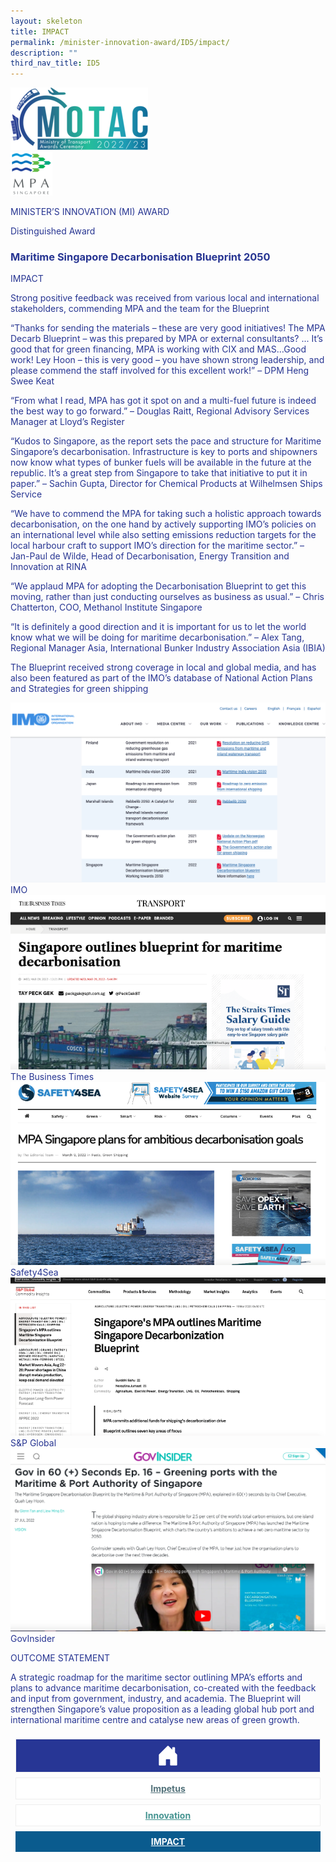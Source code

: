 ```yaml
---
layout: skeleton
title: IMPACT​
permalink: /minister-innovation-award/ID5/impact/
description: ""
third_nav_title: ID5
---
```

<style type="text/css">
   .text-pri {
     color: #273592;
   }

   .nav-tabs {
     border-bottom: none !important;
     overflow: hidden !important;
   }

   .nav-link {
     margin: 8px !important;
     border-radius: 0px !important;
     font-weight: 700 !important;
     padding: 0.5rem 2.8rem !important;
   }

   .link-home {
     border: 1px solid #eee !important;
     color: #fff !important;
     background: rgb(39, 54, 149) !important;
     display: flex;
     justify-content: center;
     align-items: center;
   }

   .link-project {
     border: 1px solid #eee !important;
     color: rgb(83, 114, 122) !important;
     background-color: #fff !important;
     display: flex;
     justify-content: center;
     align-items: center;
   }

   .link-project.active {
     border: none !important;
     color: #fff !important;
     background: rgb(41, 115, 144) !important;
   }

   .link-solution {
     border: 1px solid #eee !important;
     color: rgb(69, 148, 145) !important;
     background-color: #fff !important;
     display: flex;
     justify-content: center;
     align-items: center;
   }

   .link-solution.active {
     border: none !important;
     color: #fff !important;
     background: rgb(34, 155, 189) !important;
   }

   .link-impact {
     border: 1px solid #eee !important;
     color: rgb(41, 95, 120) !important;
     background-color: #fff !important;
     display: flex;
     justify-content: center;
     align-items: center;
   }

   .link-impact.active {
     border: none !important;
     color: #fff !important;
     background: rgb(10, 91, 142) !important;
   }
 </style>
 <div class="container-fluid py-5 card-bg text-pri my-5">
   <div class="row">
     <div class="col-sm-12 pt-4 pb-3 text-center">
       <img src="/images/Logos/MOTAC_header.png" alt="motac logo" class="img-fluid" />
     </div>
   </div>
   <div class="row border border-4 border-info">
     <div class="col-sm-4 py-3 text-center d-flex flex-column align-items-center justify-content-center">
       <img src="/images/Logos/MPA.png" class="img-fluid" alt="MPA" />
     </div>
     <div class="col-sm-8 py-3 text-center bg-primary d-flex justify-content-center flex-column aligin-items-center">
       <p class="mb-1 text-light font-weight-bold raleway-font"> MINISTER’S INNOVATION (MI) AWARD </p>
       <p class="mb-0 distinguished-award">Distinguished Award</p>
     </div>
   </div>
   <div class="row">
     <div class="col-12 py-3">
       <h3 class="text-center font-weight-bold"> Maritime Singapore Decarbonisation Blueprint 2050 </h3>
     </div>
     <div class="col-sm-12 text-center py-2 my-2 bg-heading">
       <p class="mb-0 h3 font-weight-bold text-uppercase text-light"> IMPACT </p>
     </div>
     <div class="col-sm-12">
       <div class="row py-2">
         <div class="col-sm-6">
           <p class="text-pri"> Strong positive feedback was received from various local and international stakeholders, commending MPA and the team for the Blueprint </p>
         </div>
         <div class="col-sm-6">
           <p> “Thanks for sending the materials – these are <span class="font-weight-bold"> very good initiatives</span>! The MPA Decarb Blueprint – was this prepared by MPA or external consultants? ... It’s good that for green financing, MPA is working with CIX and MAS…Good work! Ley Hoon – <span class="font-weight-bold">this is very good</span> – you have shown strong leadership, and <span class="font-weight-bold">please commend the staff involved for this excellent work!</span>” – DPM Heng Swee Keat </p>
           <p> “From what I read, MPA has got it spot on and a multi-fuel future is indeed the best way to go forward.” – Douglas Raitt, Regional Advisory Services Manager at Lloyd’s Register </p>
           <p> “Kudos to Singapore, as the report sets the pace and structure for Maritime Singapore’s decarbonisation. Infrastructure is key to ports and shipowners now know what types of bunker fuels will be available in the future at the republic. It’s a great step from Singapore to take that initiative to put it in paper.” – Sachin Gupta, Director for Chemical Products at Wilhelmsen Ships Service </p>
           <p> “We have to commend the MPA for taking such a holistic approach towards decarbonisation, on the one hand by actively supporting IMO’s policies on an international level while also setting emissions reduction targets for the local harbour craft to support IMO’s direction for the maritime sector.” – Jan-Paul de Wilde, Head of Decarbonisation, Energy Transition and Innovation at RINA </p>
           <p> “We applaud MPA for adopting the Decarbonisation Blueprint to get this moving, rather than just conducting ourselves as business as usual.” – Chris Chatterton, COO, Methanol Institute Singapore </p>
           <p> “It is definitely a good direction and it is important for us to let the world know what we will be doing for maritime decarbonisation.” – Alex Tang, Regional Manager Asia, International Bunker Industry Association Asia (IBIA) </p>
         </div>
         <div class="col-sm-6">
           <p class="text-pi"> The Blueprint received strong coverage in local and global media, and has also been featured as part of the IMO’s database of National Action Plans and Strategies for green shipping </p>
         </div>
         <div class="col-sm-6">
           <img src="/images/MI/ID5/IMO National Action Plans.png" class="img-fluid border border-primary border-5" alt="" />
           <span class="font-weight-bold font-italic">IMO</span>
           <img src="/images/MI/ID5/bussiness time.png" class="img-fluid border border-primary border-5" alt="" />
           <span class="font-weight-bold font-italic">The Business Times</span>
           <img src="/images/MI/ID5/saftyforsea.png" class="img-fluid border border-primary border-5" alt="" />
           <span class="font-weight-bold font-italic">Safety4Sea</span>
           <img src="/images/MI/ID5/s&p.png" class="img-fluid border border-primary border-5" alt="" />
           <span class="font-weight-bold font-italic">S&P Global</span>
           <img src="/images/MI/ID5/GovInsider Coverage.png" class="img-fluid border border-primary border-5" alt="" />
           <span class="font-weight-bold font-italic">GovInsider</span>
         </div>
       </div>
     </div>
   </div>
   <div class="row">
     <div class="col-sm-12 text-center py-2 my-2 bg-heading">
       <p class="mb-0 h3 font-weight-bold text-uppercase text-light"> OUTCOME STATEMENT </p>
     </div>
     <div class="col-sm-12 py-2">
       <p class="mb-0 font-weight-bold text-pri"> A strategic roadmap for the maritime sector outlining MPA’s efforts and plans to advance maritime decarbonisation, co-created with the feedback and input from government, industry, and academia. The Blueprint will strengthen Singapore’s value proposition as a leading global hub port and international maritime centre and catalyse new areas of green growth. </p>
     </div>
   </div>
   <nav>
     <div class="nav nav-tabs nav-fill" id="nav-tab" role="tablist">
       <a class="nav-link text-uppercase link-home text-decoration-none" id="nav-home-tab" href="/minister-innovation-award/ID5/home/">
         <svg xmlns="http://www.w3.org/2000/svg" width="36" height="36" fill="currentColor" class="bi bi-house-door-fill" viewBox="0 0 16 16">
           <path d="M6.5 14.5v-3.505c0-.245.25-.495.5-.495h2c.25 0 .5.25.5.5v3.5a.5.5 0 0 0 .5.5h4a.5.5 0 0 0 .5-.5v-7a.5.5 0 0 0-.146-.354L13 5.793V2.5a.5.5 0 0 0-.5-.5h-1a.5.5 0 0 0-.5.5v1.293L8.354 1.146a.5.5 0 0 0-.708 0l-6 6A.5.5 0 0 0 1.5 7.5v7a.5.5 0 0 0 .5.5h4a.5.5 0 0 0 .5-.5Z" />
         </svg>
       </a>
       <a class="nav-link link-project text-decoration-none" id="nav-project-tab" href="/minister-innovation-award/ID5/impetus/"> Impetus </a>
       <a class="nav-link link-solution text-decoration-none" id="nav-solution-tab" href="/minister-innovation-award/ID5/innovation/"> Innovation</a>
       <a class="nav-link active link-impact text-decoration-none" id="nav-impact-tab" href="/minister-innovation-award/ID5/impact/"> IMPACT​</a>
     </div>
   </nav>
 </div>